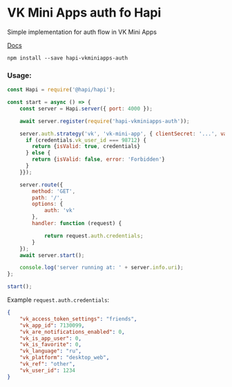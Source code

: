 # VK Mini Apps auth fo Hapi

Simple implementation for auth flow in VK Mini Apps

[Docs](https://vk.com/dev/vk_apps_docs3?f=6.1%20Подпись%20параметров%20запуска)
```
npm install --save hapi-vkminiapps-auth
```

### Usage:
```javascript
const Hapi = require('@hapi/hapi');

const start = async () => {
    const server = Hapi.server({ port: 4000 });

    await server.register(require('hapi-vkminiapps-auth'));

    server.auth.strategy('vk', 'vk-mini-app', { clientSecret: '...', validate: (credentials) => { // Credentials is same as below
      if (credentials.vk_user_id === 98712) {
        return {isValid: true, credentials}
      } else {
        return {isValid: false, error: 'Forbidden'}
      }    
    }});

    server.route({
        method: 'GET',
        path: '/',
        options: {
            auth: 'vk'
        },
        handler: function (request) {

            return request.auth.credentials;
        }
    });
    await server.start();

    console.log('server running at: ' + server.info.uri);
};

start();
```

Example `request.auth.credentials`:
```json
{
    "vk_access_token_settings": "friends",
    "vk_app_id": 7130099,
    "vk_are_notifications_enabled": 0,
    "vk_is_app_user": 0,
    "vk_is_favorite": 0,
    "vk_language": "ru",
    "vk_platform": "desktop_web",
    "vk_ref": "other",
    "vk_user_id": 1234
}
```
